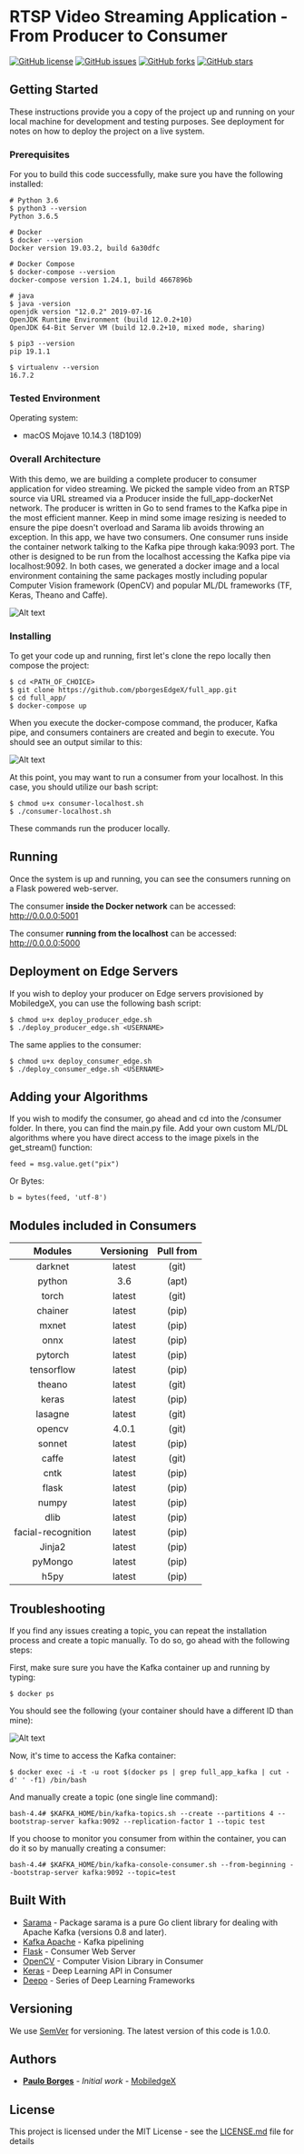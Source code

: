 # RTSP Video Streaming Application - From Producer to Consumer

[![GitHub license](https://img.shields.io/github/license/pborgesEdgeX/full_app)](https://github.com/pborgesEdgeX/full_app/blob/master/LICENSE) [![GitHub issues](https://img.shields.io/github/issues/pborgesEdgeX/full_app)](https://github.com/pborgesEdgeX/full_app/issues) [![GitHub forks](https://img.shields.io/github/forks/pborgesEdgeX/full_app)](https://github.com/pborgesEdgeX/full_app/forks)  [![GitHub stars](https://img.shields.io/github/stars/pborgesEdgeX/full_app)](https://github.com/pborgesEdgeX/full_app/stargazers)




## Getting Started

These instructions provide you a copy of the project up and running on your local machine for development and testing purposes. See deployment for notes on how to deploy the project on a live system.

### Prerequisites

For you to build this code successfully, make sure you have the following installed:

```
# Python 3.6
$ python3 --version
Python 3.6.5

# Docker
$ docker --version
Docker version 19.03.2, build 6a30dfc

# Docker Compose
$ docker-compose --version
docker-compose version 1.24.1, build 4667896b

# java
$ java -version
openjdk version "12.0.2" 2019-07-16
OpenJDK Runtime Environment (build 12.0.2+10)
OpenJDK 64-Bit Server VM (build 12.0.2+10, mixed mode, sharing)

$ pip3 --version
pip 19.1.1

$ virtualenv --version
16.7.2

```
### Tested Environment
Operating system:
* macOS Mojave 10.14.3 (18D109)

### Overall Architecture
With this demo, we are building a complete producer to consumer application for video streaming. We picked the sample video from an RTSP source via URL streamed via a Producer inside the full_app-dockerNet network. The producer is written in Go to send frames to the Kafka pipe in the most efficient manner. Keep in mind some image resizing is needed to ensure the pipe doesn't overload and Sarama lib avoids throwing an exception. In this app, we have two consumers. One consumer runs inside the container network talking to the Kafka pipe through kaka:9093 port. The other is designed to be run from the localhost accessing the Kafka pipe via localhost:9092. In both cases, we generated a docker image and a local environment containing the same packages mostly including popular Computer Vision framework (OpenCV) and popular ML/DL frameworks (TF, Keras, Theano and Caffe).

![Alt text](readme_img/kafka_architecture_updated.jpeg?raw=true "Architecture")

### Installing

To get your code up and running, first let's clone the repo locally then compose the project:

```
$ cd <PATH_OF_CHOICE>
$ git clone https://github.com/pborgesEdgeX/full_app.git
$ cd full_app/
$ docker-compose up
```

When you execute the docker-compose command, the producer, Kafka pipe, and consumers containers are created and begin to execute. You should see an output similar to this:

![Alt text](readme_img/output.jpg?raw=true "Output")
 

At this point, you may want to run a consumer from your localhost. In this case, you should utilize our bash script:

```
$ chmod u+x consumer-localhost.sh
$ ./consumer-localhost.sh
```
These commands run the producer locally.


## Running 

Once the system is up and running, you can see the consumers running on a Flask powered web-server.

The consumer **inside the Docker network** can be accessed: http://0.0.0.0:5001

The consumer **running from the localhost** can be accessed: http://0.0.0.0:5000

## Deployment on Edge Servers

If you wish to deploy your producer on Edge servers provisioned by MobiledgeX, you can use the following bash script:

```
$ chmod u+x deploy_producer_edge.sh
$ ./deploy_producer_edge.sh <USERNAME>
```

The same applies to the consumer:

```
$ chmod u+x deploy_consumer_edge.sh
$ ./deploy_consumer_edge.sh <USERNAME>
```

## Adding your Algorithms
If you wish to modify the consumer, go ahead and cd into the /consumer folder. In there, you can find the main.py file. Add your own custom ML/DL algorithms where you have direct access to the image pixels in the get_stream() function:
```
feed = msg.value.get("pix")
```

Or Bytes: 
```
b = bytes(feed, 'utf-8')
```
## Modules included in Consumers
| Modules | Versioning | Pull from |
| :------:   |  :------:     |   :------:   |
| darknet |   latest  |    (git)  |
| python        |3.6    |(apt)|
| torch         |latest |(git)|
|chainer       |latest |(pip)|
| mxnet         |latest |(pip)|
| onnx          |latest |(pip)|
| pytorch       |latest |(pip)|
| tensorflow    |latest |(pip)|
| theano        |latest |(git)|
| keras         |latest |(pip)|
| lasagne       |latest |(git)|
| opencv        |4.0.1  |(git)|
| sonnet        |latest |(pip)|
| caffe         |latest |(git)|
| cntk          |latest |(pip)|
| flask		|latest |(pip)|
| numpy		|latest |(pip)|
| dlib		|latest |(pip)|
| facial-recognition| latest |(pip)|
| Jinja2 	|latest |(pip)|
| pyMongo	|latest |(pip)|
| h5py		|latest |(pip)|

## Troubleshooting
If you find any issues creating a topic, you can repeat the installation process and create a topic manually. To do so, go ahead with the following steps:

First, make sure sure you have the Kafka container up and running by typing:

```
$ docker ps
```

You should see the following (your container should have a different ID than mine):

![Alt text](readme_img/containerup.jpg?raw=true "Container Check")

Now, it's time to access the Kafka container:

```
$ docker exec -i -t -u root $(docker ps | grep full_app_kafka | cut -d' ' -f1) /bin/bash
```
And manually create a topic (one single line command):
```
bash-4.4# $KAFKA_HOME/bin/kafka-topics.sh --create --partitions 4 --bootstrap-server kafka:9092 --replication-factor 1 --topic test
```
If you choose to monitor you consumer from within the container, you can do it so by manually creating a consumer:
```
bash-4.4# $KAFKA_HOME/bin/kafka-console-consumer.sh --from-beginning --bootstrap-server kafka:9092 --topic=test 
```
## Built With

* [Sarama](https://godoc.org/github.com/Shopify/sarama) - Package sarama is a pure Go client library for dealing with Apache Kafka (versions 0.8 and later).
* [Kafka Apache](http://wurstmeister.github.io/kafka-docker/) - Kafka pipelining
* [Flask](https://palletsprojects.com/p/flask/) - Consumer Web Server
* [OpenCV](https://docs.opencv.org/) - Computer Vision Library in Consumer
* [Keras](https://keras.io/) - Deep Learning API in Consumer
* [Deepo](https://hub.docker.com/r/ufoym/deepo/) - Series of Deep Learning Frameworks

## Versioning

We use [SemVer](http://semver.org/) for versioning. The latest version of this code is 1.0.0.

## Authors

* **[Paulo Borges](https://www.linkedin.com/in/pborges1/)** - *Initial work* - [MobiledgeX](https://github.com/pborgesEdgeX)

## License

This project is licensed under the MIT License - see the [LICENSE.md](https://github.com/pborgesEdgeX/full_app/blob/master/LICENSE) file for details

